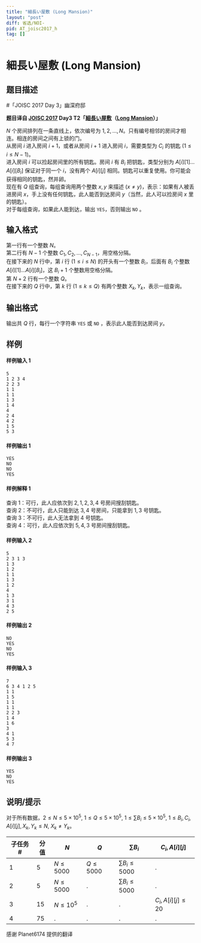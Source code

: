 ```yaml
---
title: "細長い屋敷 (Long Mansion)"
layout: "post"
diff: 省选/NOI-
pid: AT_joisc2017_h
tag: []
---
```


# 細長い屋敷 (Long Mansion)

## 题目描述

#「JOISC 2017 Day 3」幽深府邸


**题目译自 [JOISC 2017](https://www.ioi-jp.org/camp/2017/2017-sp-tasks/index.html) Day3 T2「[細長い屋敷](https://www.ioi-jp.org/camp/2017/2017-sp-tasks/2017-sp-d3.pdf)（[Long Mansion](https://www.ioi-jp.org/camp/2017/2017-sp-tasks/2017-sp-d3-en.pdf)）」**

$N$ 个房间排列在一条直线上，依次编号为 $1, 2, \ldots, N$。只有编号相邻的房间才相连。相连的房间之间有上锁的门。  
从房间 $i$ 进入房间 $i+1$，或者从房间 $i+1$ 进入房间 $i$，需要类型为 $C_i$ 的钥匙 $(1\le i\le N-1)$。  
进入房间 $i$ 可以捡起房间里的所有钥匙。房间 $i$ 有 $B_i$ 把钥匙，类型分别为 $A[i][1]\dots A[i][B_i]$ 保证对于同一个 $i$，没有两个 $A[i][j]$ 相同。钥匙可以重复使用。你可能会获得相同的钥匙，然并卵。  
现在有 $Q$ 组查询，每组查询用两个整数 $x, y$ 来描述 $(x≠y)$，表示：如果有人被丢进房间 $x$，手上没有任何钥匙，此人能否到达房间 $y$（当然，此人可以捡房间 $x$ 里的钥匙）。  
对于每组查询，如果此人能到达，输出 $\texttt{YES}$，否则输出 $\texttt{NO}$ 。

## 输入格式

第一行有一个整数 $N$。  
第二行有 $N-1$ 个整数 $C_1, C_2, \dots, C_{N-1}$，用空格分隔。  
在接下来的 $N$ 行中，第 $i$ 行 $(1\le i\le N)$ 的开头有一个整数 $B_i$，后面有 $B_i$ 个整数 $A[i][1]\dots A[i][B_i]$，这 $B_i+1$ 个整数用空格分隔。  
第 $N+2$ 行有一个整数 $Q$。  
在接下来的 $Q$ 行中，第 $k$ 行 $(1\le k\le Q)$ 有两个整数 $X_k, Y_k$，表示一组查询。

## 输出格式

输出共 $Q$ 行，每行一个字符串  $\texttt{YES}$ 或 $\texttt{NO}$ ，表示此人能否到达房间 $y$。

## 样例

#### 样例输入 1
```plain
5
1 2 3 4
2 2 3
1 1
1 1
1 3
1 4
4
2 4
4 2
1 5
5 3
```

#### 样例输出 1
```plain
YES
NO
NO
YES
```

#### 样例解释 1
查询 1：可行，此人应依次到 $2, 1, 2, 3, 4$ 号房间搜刮钥匙。  
查询 2：不可行，此人只能到达 $3,4$ 号房间，只能拿到 $1,3$ 号钥匙。  
查询 3：不可行，此人无法拿到 $4$ 号钥匙。  
查询 4：可行，此人应依次到 $5, 4, 3$ 号房间搜刮钥匙。

#### 样例输入 2
```plain
5
2 3 1 3
1 3
1 2
1 1
1 3
1 2
4
1 3
3 1
4 3
2 5
```

#### 样例输出 2
```plain
NO
YES
NO
YES
```

#### 样例输入 3
```plain
7
6 3 4 1 2 5
1 1
1 5
1 1
1 1
2 2 3
1 4
1 6
3
4 1
5 3
4 7
```

#### 样例输出 3
```plain
YES
NO
YES
```

## 说明/提示

对于所有数据，$2\le N\le 5\times 10^5,$ $1\le Q\le 5\times 10^5,$ $1\le \sum B_i \le 5\times 10^5,$ $1\le B_i, C_i, A[i][j], X_k, Y_k\le N,$ $X_k≠Y_k$。

|子任务 #|分值|$N$|$Q$|$\sum B_i$|$C_i, A[i][j]$|
|-|-|-|-|-|-|
|1|5|$N\le 5000$|$Q\le 5000$|$\sum B_i \le 5000$|.|
|2|5|$N\le 5000$|.|$\sum B_i \le 5000$|.|
|3|15|$N\le 10^5$|.|.|$C_i, A[i][j]\le 20$|
|4|75|.|.|.|.|

感谢 Planet6174 提供的翻译

